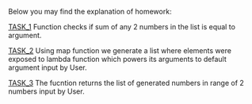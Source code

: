 Below you may find the explanation of homework:


[TASK_1](https://github.com/SanyaBoroda4/Hillel_Homeworks/blob/master/Lesson%208%20(Functions)/HM_1.py)
Function checks if sum of any 2 numbers in the list is equal to argument.

[TASK_2](https://github.com/SanyaBoroda4/Hillel_Homeworks/blob/master/Lesson%208%20(Functions)/HM_2.py)
Using map function we generate a list where elements were exposed to lambda function which powers its arguments to default argument input by User.

[TASK_3](https://github.com/SanyaBoroda4/Hillel_Homeworks/blob/master/Lesson%208%20(Functions)/HM_3.py)
The fucntion returns the list of generated numbers in range of 2 numbers input by User.
